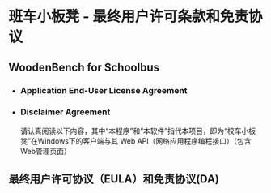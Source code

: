 # 班车小板凳 - 最终用户许可条款和免责协议

## WoodenBench for Schoolbus

- ### Application End-User License Agreement
- ### Disclaimer Agreement

  请认真阅读以下内容，其中“本程序”和“本软件”指代本项目，即为“校车小板凳”在Windows下的客户端与其 Web API（网络应用程序编程接口）（包含Web管理页面）



## 最终用户许可协议（EULA）和免责协议(DA)

